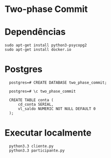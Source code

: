 Two-phase Commit
===================

# Dependências

    sudo apt-get install python3-psycopg2
    sudo apt-get install docker.io
    
# Postgres

      postgres=# CREATE DATABASE two_phase_commit;

      postgres=# \c two_phase_commit
    
      CREATE TABLE conta (
          cd_conta SERIAL,
          vl_saldo NUMERIC NOT NULL DEFAULT 0
      );
      
      
# Executar localmente

      python3.3 cliente.py
      python3.3 participante.py
